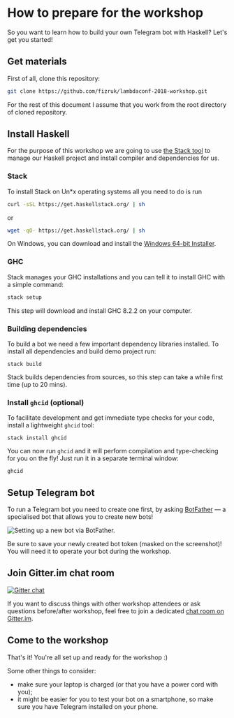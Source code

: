How to prepare for the workshop
===============================

So you want to learn how to build your own Telegram bot with Haskell?
Let's get you started!

## Get materials

First of all, clone this repository:

```sh
git clone https://github.com/fizruk/lambdaconf-2018-workshop.git
```

For the rest of this document I assume that you work
from the root directory of cloned repository.

## Install Haskell

For the purpose of this workshop we are going to use
[the Stack tool](https://docs.haskellstack.org/en/stable/README/)
to manage our Haskell project and install compiler and dependencies for us.

### Stack

To install Stack on Un*x operating systems all you need to do is run

```sh
curl -sSL https://get.haskellstack.org/ | sh
```

or

```sh
wget -qO- https://get.haskellstack.org/ | sh
```

On Windows, you can download and install the
[Windows 64-bit Installer](https://www.stackage.org/stack/windows-x86_64-installer).

### GHC

Stack manages your GHC installations and
you can tell it to install GHC with a simple command:

```sh
stack setup
```

This step will download and install GHC 8.2.2 on your computer.

### Building dependencies

To build a bot we need a few important dependency libraries installed.
To install all dependencies and build demo project run:

```
stack build
```


Stack builds dependencies from sources, so this step can take a while first time
(up to 20 mins).

### Install `ghcid` (optional)

To facilitate development and get immediate type checks for your code,
install a lightweight `ghcid` tool:

```
stack install ghcid
```

You can now run `ghcid` and it will perform compilation
and type-checking for you on the fly! Just run it in a separate terminal window:

```
ghcid
```

## Setup Telegram bot

To run a Telegram bot you need to create one first, by asking
[BotFather](https://telegram.me/botfather) — a specialised bot
that allows you to create new bots!

![Setting up a new bot via BotFather.](images/newbot_screenshot.png)

Be sure to save your newly created bot token (masked on the screenshot)!
You will need it to operate your bot during the workshop.

## Join Gitter.im chat room

[![Gitter chat](https://badges.gitter.im/lambdaconf-2018-workshop/Lobby.png)](https://gitter.im/lambdaconf-2018-workshop/Lobby)

If you want to discuss things with other workshop attendees or ask questions before/after workshop,
feel free to join a dedicated [chat room on Gitter.im](https://gitter.im/lambdaconf-2018-workshop/Lobby).

## Come to the workshop

That's it! You're all set up and ready for the workshop :)

Some other things to consider:

- make sure your laptop is charged (or that you have a power cord with you);
- it might be easier for you to test your bot on a smartphone, so make sure you have Telegram installed on your phone.
